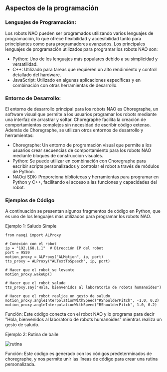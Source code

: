 ## Aspectos de la programación
### Lenguajes de Programación:
Los robots NAO pueden ser programados utilizando varios lenguajes de programación, lo que ofrece flexibilidad y accesibilidad tanto para principiantes como para programadores avanzados. Los principales lenguajes de programación utilizados para programar los robots NAO son:

- Python: Uno de los lenguajes más populares debido a su simplicidad y versatilidad.
- C++: Utilizado para tareas que requieren un alto rendimiento y control detallado del hardware.
- JavaScript: Utilizado en algunas aplicaciones específicas y en combinación con otras herramientas de desarrollo.

### Entorno de Desarrollo:
El entorno de desarrollo principal para los robots NAO es Choregraphe, un software visual que permite a los usuarios programar los robots mediante una interfaz de arrastrar y soltar. Choregraphe facilita la creación de comportamientos complejos sin necesidad de escribir código extenso. Además de Choregraphe, se utilizan otros entornos de desarrollo y herramientas:

- Choregraphe: Un entorno de programación visual que permite a los usuarios crear secuencias de comportamiento para los robots NAO mediante bloques de construcción visuales.
- Python: Se puede utilizar en combinación con Choregraphe para escribir scripts personalizados y controlar el robot a través de módulos de Python.
- NAOqi SDK: Proporciona bibliotecas y herramientas para programar en Python y C++, facilitando el acceso a las funciones y capacidades del robot.

### Ejemplos de Código
A continuación se presentan algunos fragmentos de código en Python, que es uno de los lenguajes más utilizados para programar los robots NAO.

Ejemplo 1: Saludo Simple

````
from naoqi import ALProxy

# Conexión con el robot
ip = "192.168.1.1"  # Dirección IP del robot
port = 9559
motion_proxy = ALProxy("ALMotion", ip, port)
tts_proxy = ALProxy("ALTextToSpeech", ip, port)

# Hacer que el robot se levante
motion_proxy.wakeUp()

# Hacer que el robot salude
tts_proxy.say("Hola, bienvenidos al laboratorio de robots humanoides")

# Hacer que el robot realice un gesto de saludo
motion_proxy.angleInterpolationWithSpeed("RShoulderPitch", -1.0, 0.2)
motion_proxy.angleInterpolationWithSpeed("RShoulderPitch", 1.0, 0.2)
````

Función: Este código conecta con el robot NAO y lo programa para decir "Hola, bienvenidos al laboratorio de robots humanoides" mientras realiza un gesto de saludo.

Ejemplo 2: Rutina de baile

![rutina](https://github.com/mobile-robotics-unal/humanoid-robots-NAO/assets/49196698/68cca956-0767-4e14-a01e-9aca5044e27e)

Función: Este código es generado con los códigos predeterminados de choregraphe, y nos permite unir las líneas de código para crear una rutina personalizada.
